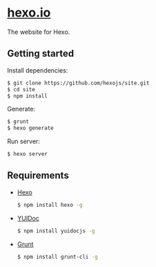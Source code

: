 # [hexo.io]

The website for Hexo.

## Getting started

Install dependencies:

``` bash
$ git clone https://github.com/hexojs/site.git
$ cd site
$ npm install
```

Generate:

``` bash
$ grunt
$ hexo generate
```

Run server:

``` bash
$ hexo server
```

## Requirements

- [Hexo][hexo.io]

	``` bash
  $ npm install hexo -g
  ```

- [YUIDoc](http://yui.github.io/yuidoc/)

	``` bash
	$ npm install yuidocjs -g
	```

- [Grunt](http://gruntjs.com/)

	``` bash
	$ npm install grunt-cli -g
	```

[hexo.io]: http://hexo.io/